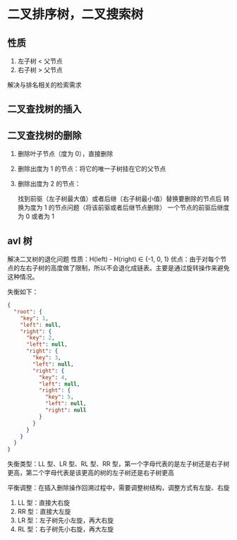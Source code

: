# 二叉排序树，二叉搜索树

## 性质

1. 左子树 < 父节点
2. 右子树 > 父节点

解决与排名相关的检索需求

## 二叉查找树的插入

## 二叉查找树的删除

1. 删除叶子节点（度为 0），直接删除
2. 删除出度为 1 的节点：将它的唯一子树挂在它的父节点
3. 删除出度为 2 的节点：

   找到前驱（左子树最大值）或者后继（右子树最小值）替换要删除的节点后 转换为度为 1 的节点问题（将该前驱或者后继节点删除）
   一个节点的前驱后继度为 0 或者为 1

## avl 树

解决二叉树的退化问题
性质：H(left) - H(right) ∈ {-1, 0, 1}
优点：由于对每个节点的左右子树的高度做了限制，所以不会退化成链表。主要是通过旋转操作来避免这种情况。

失衡如下：

```json
{
  "root": {
    "key": 1,
    "left": null,
    "right": {
      "key": 2,
      "left": null,
      "right": {
        "key": 3,
        "left": null,
        "right": {
          "key": 4,
          "left": null,
          "right": {
            "key": 5,
            "left": null,
            "right": null
          }
        }
      }
    }
  }
}
```

失衡类型：LL 型、LR 型、RL 型、RR 型，第一个字母代表的是左子树还是右子树更高，第二个字母代表是该更高的树的左子树还是右子树更高

平衡调整：在插入删除操作回溯过程中，需要调整树结构，调整方式有左旋、右旋

1. LL 型：直接大右旋
2. RR 型：直接大左旋
3. LR 型：左子树先小左旋，再大右旋
4. RL 型：右子树先小右旋，再大左旋
